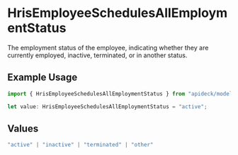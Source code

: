 # HrisEmployeeSchedulesAllEmploymentStatus

The employment status of the employee, indicating whether they are currently employed, inactive, terminated, or in another status.

## Example Usage

```typescript
import { HrisEmployeeSchedulesAllEmploymentStatus } from "apideck/models/operations";

let value: HrisEmployeeSchedulesAllEmploymentStatus = "active";
```

## Values

```typescript
"active" | "inactive" | "terminated" | "other"
```